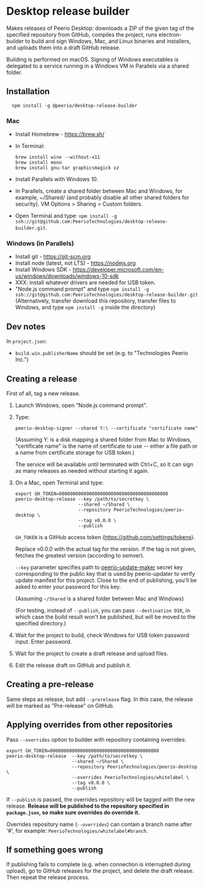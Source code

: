 Desktop release builder
=======================

Makes releases of Peerio Desktop: downloads a ZIP of the given tag of the specified repository from GitHub, compiles the project, runs electron-builder to build and sign Windows, Mac, and Linux binaries and installers, and uploads them into a draft GitHub release.

Building is performed on macOS. Signing of Windows executables is delegated to a service running in a Windows VM in Parallels via a shared folder.


Installation
------------

      npm install -g @peerio/desktop-release-builder

### Mac

* Install Homebrew - https://brew.sh/
* In Terminal:

      brew install wine --without-x11
      brew install mono
      brew install gnu-tar graphicsmagick xz

* Install Parallels with Windows 10.
* In Parallels, create a shared folder between Mac and Windows, for example,
  ~/Shared/ (and probably disable all other shared folders for security).
  VM Options > Sharing > Custom folders.
* Open Terminal and type: `npm install -g ssh://git@github.com:PeerioTechnologies/desktop-release-builder.git`.


### Windows (in Parallels)

* Install git - https://git-scm.org
* Install node (latest, not LTS) - https://nodejs.org
* Install Windows SDK - https://developer.microsoft.com/en-us/windows/downloads/windows-10-sdk
* XXX: install whatever drivers are needed for USB token.
* "Node.js command prompt" and type `npm install -g ssh://git@github.com:PeerioTechnologies/desktop-release-builder.git`
(Alternatively, transfer download this repository, transfer files to Windows,
and type `npm install -g` inside the directory)


Dev notes
---------

In `project.json`:

* `build.win.publisherName` should be set (e.g. to "Technologies Peerio Inc.")


Creating a release
------------------

First of all, tag a new release.


1. Launch Windows, open "Node.js command prompt".
2. Type:

	   peerio-desktop-signer --shared Y:\ --certificate "certificate name"

   (Assuming Y: is a disk mapping a shared folder from Mac to Windows,
   "certificate name" is the name of certificate to use -- either
   a file path or a name from certificate storage for USB token.)

   The service will be available until terminated with Ctrl+C,
   so it can sign as many releases as needed without starting it
   again.

3. On a Mac, open Terminal and type:

       export GH_TOKEN=0000000000000000000000000000000000000000
       peerio-desktop-release --key /path/to/secretkey \
                              --shared ~/Shared \
                              --repository PeerioTechnologies/peerio-desktop \
                              --tag v0.0.0 \
                              --publish

   `GH_TOKEN` is a GitHub access token (https://github.com/settings/tokens).

   Replace v0.0.0 with the actual tag for the version.
   If the tag is not given, fetches the greatest version (according to semver).

   `--key` parameter specifies path to
   [peerio-update-maker](https://github.com/PeerioTechnologies/peerio-update-maker)
   secret key corresponding to the public key that is used by peerio-updater to
   verify update manifest for this project. Close to the end of publishing,
   you'll be asked to enter your password for this key.

   (Assuming `~/Shared` is a shared folder between Mac and Windows)

   (For testing, instead of `--publish`, you can pass `--destination DIR`,
    in which case the build result won't be published, but will be moved
    to the specified directory.)

4. Wait for the project to build, check Windows for
   USB token password input. Enter password.

5. Wait for the project to create a draft release and upload files.

6. Edit the release draft on GitHub and publish it.


Creating a pre-release
----------------------

Same steps as release, but add `--prerelease` flag. In this case,
the release will be marked as "Pre-release" on GitHub.


Applying overrides from other repositories
------------------------------------------

Pass `--overrides` option to builder with repository containing overrides:

    export GH_TOKEN=0000000000000000000000000000000000000000
    peerio-desktop-release  --key /path/to/secretkey \
                            --shared ~/Shared \
                            --repository PeerioTechnologies/peerio-desktop \
                            --overrides PeerioTechnologies/whitelabel \
                            --tag v0.0.0 \
                            --publish

If `--publish` is passed, the overrides repository will be tagged with the
new release. **Release will be published to the repository specified in
`package.json`, so make sure overrides do override it.**

Overrides repository name (`--overrides`) can contain a branch name after '#',
for example: `PeerioTechnologies/whitelabel#branch`.


If something goes wrong
-----------------------

If publishing fails to complete (e.g. when connection is interrupted during
upload), go to GitHub releases for the project, and delete the draft release.
Then repeat the release process.
